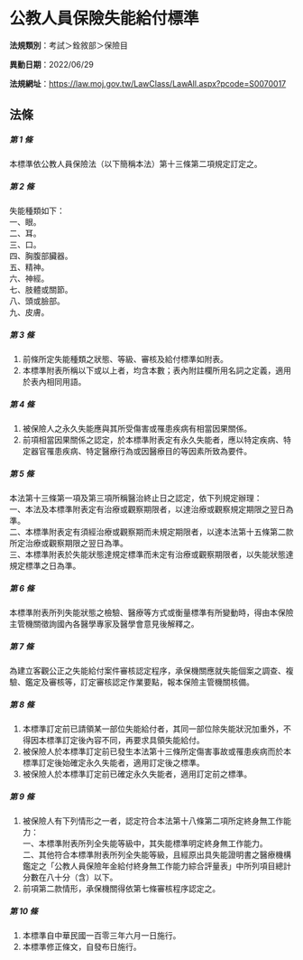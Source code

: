 # 公教人員保險失能給付標準

**法規類別**：考試＞銓敘部＞保險目

**異動日期**：2022/06/29  

**法規網址**：https://law.moj.gov.tw/LawClass/LawAll.aspx?pcode=S0070017





## 法條
##### 第 1 條
本標準依公教人員保險法（以下簡稱本法）第十三條第二項規定訂定之。

##### 第 2 條
失能種類如下：  
一、眼。  
二、耳。  
三、口。  
四、胸腹部臟器。  
五、精神。  
六、神經。  
七、肢體或關節。  
八、頭或臉部。  
九、皮膚。

##### 第 3 條
1. 前條所定失能種類之狀態、等級、審核及給付標準如附表。
1. 本標準附表所稱以下或以上者，均含本數；表內附註欄所用名詞之定義，適用於表內相同用語。

##### 第 4 條
1. 被保險人之永久失能應與其所受傷害或罹患疾病有相當因果關係。
1. 前項相當因果關係之認定，於本標準附表定有永久失能者，應以特定疾病、特定器官罹患疾病、特定醫療行為或因醫療目的等因素所致為要件。

##### 第 5 條
本法第十三條第一項及第三項所稱醫治終止日之認定，依下列規定辦理：  
一、本法及本標準附表定有治療或觀察期限者，以達治療或觀察規定期限之翌日為準。  
二、本標準附表定有須經治療或觀察期而未規定期限者，以達本法第十五條第二款所定治療或觀察期限之翌日為準。  
三、本標準附表於失能狀態達規定標準而未定有治療或觀察期限者，以失能狀態達規定標準之日為準。

##### 第 6 條
本標準附表所列失能狀態之檢驗、醫療等方式或衡量標準有所變動時，得由本保險主管機關徵詢國內各醫學專家及醫學會意見後解釋之。

##### 第 7 條
為建立客觀公正之失能給付案件審核認定程序，承保機關應就失能個案之調查、複驗、鑑定及審核等，訂定審核認定作業要點，報本保險主管機關核備。

##### 第 8 條
1. 本標準訂定前已請領某一部位失能給付者，其同一部位除失能狀況加重外，不得因本標準訂定後內容不同，再要求具領失能給付。
1. 被保險人於本標準訂定前已發生本法第十三條所定傷害事故或罹患疾病而於本標準訂定後始確定永久失能者，適用訂定後之標準。
1. 被保險人於本標準訂定前已確定永久失能者，適用訂定前之標準。

##### 第 9 條
1. 被保險人有下列情形之一者，認定符合本法第十八條第二項所定終身無工作能力：  
一、本標準附表所列全失能等級中，其失能標準明定終身無工作能力。  
二、其他符合本標準附表所列全失能等級，且經原出具失能證明書之醫療機構鑑定之「公教人員保險年金給付終身無工作能力綜合評量表」中所列項目總計分數在八十分（含）以下。
1. 前項第二款情形，承保機關得依第七條審核程序認定之。

##### 第 10 條
1. 本標準自中華民國一百零三年六月一日施行。
1. 本標準修正條文，自發布日施行。


